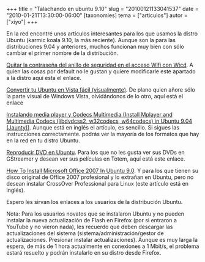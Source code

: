 +++
title = "Talachando en ubuntu 9.10"
slug = "20100121133041537"
date = "2010-01-21T13:30:00-06:00"
[taxonomies]
tema = ["articulos"]
autor = ["xiyo"]
+++

En la red encontré unos artículos interesantes para los que usamos la distro
Ubuntu (karmic koala 9.10, la más reciente). Aunque son la para las
distribuciones 9.04 y anteriores, muchos funcionan muy bien con sólo cambiar el
primer nombre de la distribución.

[Quitar la contraseña del anillo de seguridad en el acceso Wifi con
Wicd](http://www.gubuntu.es/2008/10/16/quitar-la-contrasena-del-anillo-de-seguridad-en-el-acceso-wifi-con-wicd/).
A quien las cosas por default no le gustan y quiere modificarle este apartado a
la distro aquí esta el enlace.

[Convertir tu Ubuntu en Vista fácil
(visualmente)](http://www.taringa.net/posts/linux/2628508/Converti-tu-ubuntu-en-vista-facil-%28visualmente%29.html).
De plano quien añore sólo la parte visual de Windows Vista, olvidándonos de lo
otro, aquí está el enlace

[Instalando media player y Codecs Multimedia (Install Mplayer and Multimedia
Codecs (libdvdcss2, w32codecs, w64codecs) in Ubuntu 9.04
(Jaunty))](http://www.ubuntugeek.com/install-mplayer-and-multimedia-codecs-libdvdcss2w32codecsw64codecs-in-ubuntu-904-jaunty.html).
Aunque está en inglés el artículo, es sencillo. Si sigues las instrucciones
correctamente. podrás ver la mayoría de los formatos que hay en la red en tu
distro Ubuntu.

[Reproducir DVD en
Ubuntu](http://hamburguesas.wordpress.com/2007/12/26/reproducir-dvd-en-ubuntu/).
Para los que no les gusta ver sus DVDs en GStreamer y desean ver sus películas
en Totem, aquí está este enlace.

[How To Install Microsoft Office 2007 In Ubuntu
9.0](http://samanathon.com/how-to-install-microsoft-office-2007-in-ubuntu-9-04/).
Y para los que tienen su disco original de Office 2007 profesional y lo extrañan
en Ubuntu, pero no desean instalar CrossOver Professional para Linux (este
artículo está en inglés).

Espero les sirvan los enlaces a los usuarios de la distribución Ubuntu.

Nota: Para los usuarios novatos que se instalaron Ubuntu y no pueden instalar la
nueva actualización de Flash en Firefox (por si entraron a YouTube y no vieron
nada), les recuerdo que deben descargar las actualizaciones del sistema
(sistema/administración/gestor de actualizaciones. Presionar instalar
actualizaciones). Aunque es muy larga la espera, de más de 1 hora actualmente en
conexiones a 1 Mbit/s, el problema estará resuelto y podrán instalarlo en su
distro desde Firefox.

